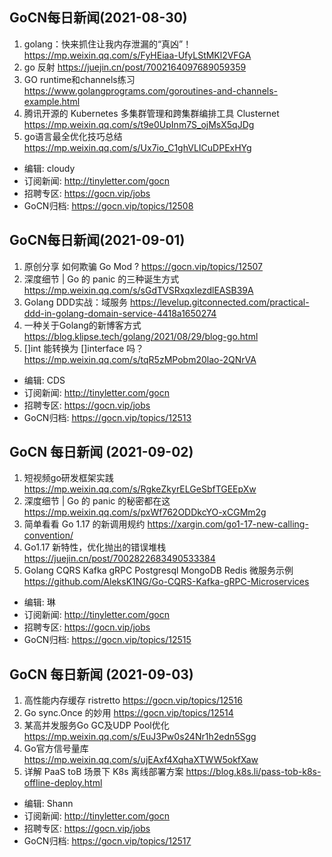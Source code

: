 ## GoCN每日新闻(2021-08-30)

1. golang：快来抓住让我内存泄漏的“真凶”！ https://mp.weixin.qq.com/s/FyHEiaa-UfyLStMKl2VFGA
2. go 反射 https://juejin.cn/post/7002164097689059359
3. GO runtime和channels练习 https://www.golangprograms.com/goroutines-and-channels-example.html
4. 腾讯开源的 Kubernetes 多集群管理和跨集群编排工具 Clusternet https://mp.weixin.qq.com/s/t9e0UpInm7S_ojMsX5qJDg 
5. go语言最全优化技巧总结 https://mp.weixin.qq.com/s/Ux7io_C1ghVLICuDPExHYg

- 编辑: cloudy
- 订阅新闻: http://tinyletter.com/gocn
- 招聘专区: https://gocn.vip/jobs 
- GoCN归档: https://gocn.vip/topics/12508

## GoCN每日新闻(2021-09-01)

1. 原创分享 如何欺骗 Go Mod ? https://gocn.vip/topics/12507
2. 深度细节 | Go 的 panic 的三种诞生方式 https://mp.weixin.qq.com/s/sGdTVSRxqxIezdlEASB39A
3. Golang DDD实战：域服务 https://levelup.gitconnected.com/practical-ddd-in-golang-domain-service-4418a1650274
4. 一种关于Golang的新博客方式 https://blog.klipse.tech/golang/2021/08/29/blog-go.html
5. []int 能转换为 []interface 吗？ https://mp.weixin.qq.com/s/tqR5zMPobm20lao-2QNrVA

- 编辑: CDS
- 订阅新闻: http://tinyletter.com/gocn
- 招聘专区: https://gocn.vip/jobs 
- GoCN归档: https://gocn.vip/topics/12513

## GoCN 每日新闻 (2021-09-02)

1. 短视频go研发框架实践 https://mp.weixin.qq.com/s/RgkeZkyrELGeSbfTGEEpXw
2. 深度细节 | Go 的 panic 的秘密都在这 https://mp.weixin.qq.com/s/pxWf762ODDkcYO-xCGMm2g
3. 简单看看 Go 1.17 的新调用规约 https://xargin.com/go1-17-new-calling-convention/
4. Go1.17 新特性，优化抛出的错误堆栈 https://juejin.cn/post/7002822683490533384
5. Golang CQRS Kafka gRPC Postgresql MongoDB Redis 微服务示例 https://github.com/AleksK1NG/Go-CQRS-Kafka-gRPC-Microservices

- 编辑: 琳 
- 订阅新闻: http://tinyletter.com/gocn
- 招聘专区: https://gocn.vip/jobs
- GoCN归档: https://gocn.vip/topics/12515

## GoCN 每日新闻 (2021-09-03)

1. 高性能内存缓存 ristretto https://gocn.vip/topics/12516
2. Go sync.Once 的妙用 https://gocn.vip/topics/12514
3. 某高并发服务Go GC及UDP Pool优化 https://mp.weixin.qq.com/s/EuJ3Pw0s24Nr1h2edn5Sgg
4. Go官方信号量库 https://mp.weixin.qq.com/s/ujEAxf4XqhaXTWW5okfXaw
5. 详解 PaaS toB 场景下 K8s 离线部署方案 https://blog.k8s.li/pass-tob-k8s-offline-deploy.html

- 编辑: Shann 
- 订阅新闻: http://tinyletter.com/gocn
- 招聘专区: https://gocn.vip/jobs
- GoCN归档: https://gocn.vip/topics/12517
